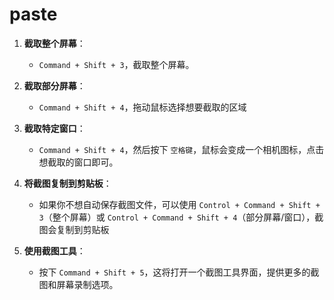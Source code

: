 # paste

1. **截取整个屏幕**：
    -  `Command + Shift + 3`，截取整个屏幕。

2. **截取部分屏幕**：
    -  `Command + Shift + 4`，拖动鼠标选择想要截取的区域

3. **截取特定窗口**：
    -  `Command + Shift + 4`，然后按下 `空格键`，鼠标会变成一个相机图标，点击想截取的窗口即可。

4. **将截图复制到剪贴板**：
    - 如果你不想自动保存截图文件，可以使用 `Control + Command + Shift + 3`（整个屏幕）或 `Control + Command + Shift + 4`（部分屏幕/窗口），截图会复制到剪贴板

5. **使用截图工具**：
    - 按下 `Command + Shift + 5`，这将打开一个截图工具界面，提供更多的截图和屏幕录制选项。
